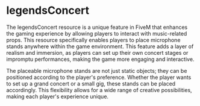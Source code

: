 # legendsConcert

The legendsConcert resource is a unique feature in FiveM that enhances the gaming experience by allowing players to interact with music-related props. This resource specifically enables players to place microphone stands anywhere within the game environment. This feature adds a layer of realism and immersion, as players can set up their own concert stages or impromptu performances, making the game more engaging and interactive.

The placeable microphone stands are not just static objects; they can be positioned according to the player's preference. Whether the player wants to set up a grand concert or a small gig, these stands can be placed accordingly. This flexibility allows for a wide range of creative possibilities, making each player's experience unique.

